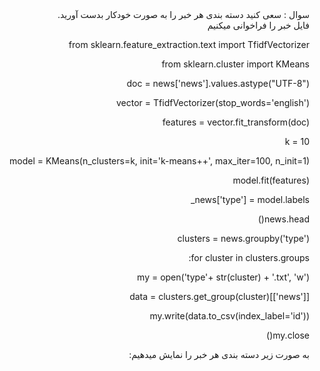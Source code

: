 <div dir="rtl">
سوال : 
سعی کنید دسته بندی هر خبر را به صورت خودکار بدست آورید. 
<div/>
<div dir="rtl">
فایل خبر را فراخوانی میکنیم
<div/>  
  
from sklearn.feature_extraction.text import TfidfVectorizer

from sklearn.cluster import KMeans

doc = news['news'].values.astype("UTF-8")

vector = TfidfVectorizer(stop_words='english')

features = vector.fit_transform(doc)

k = 10

model = KMeans(n_clusters=k, init='k-means++', max_iter=100, n_init=1)

model.fit(features)

news['type'] = model.labels_

news.head()

clusters = news.groupby('type')

for cluster in clusters.groups:

my = open('type'+ str(cluster) + '.txt', 'w')

data = clusters.get_group(cluster)[['news']]

my.write(data.to_csv(index_label='id'))

my.close()

<div dir="rtl">
به صورت زیر دسته بندی هر خبر را نمایش میدهیم:
<div/>
